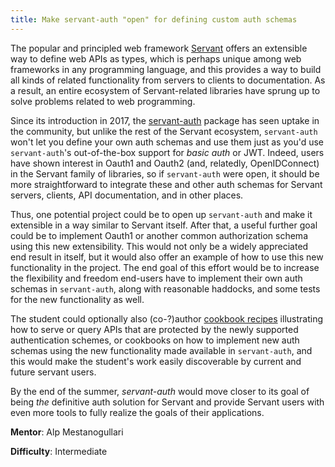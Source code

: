 ```yaml
---
title: Make servant-auth "open" for defining custom auth schemas
---
```


The popular and principled web framework [Servant](https://haskell-servant.readthedocs.io/) offers an extensible way to define web APIs as types, which is perhaps unique among web frameworks in any programming language, and this provides a way to build all kinds of related functionality from servers to clients to documentation. As a result, an entire ecosystem of Servant-related libraries have sprung up to solve problems related to web programming.

Since its introduction in 2017, the [servant-auth](https://github.com/haskell-servant/servant-auth) package has seen uptake in the community, but unlike the rest of the Servant ecosystem, `servant-auth` won't let you define your own auth schemas and use them just as you'd use `servant-auth`'s out-of-the-box support for *basic auth* or JWT. Indeed, users have shown interest in Oauth1 and Oauth2 (and, relatedly, OpenIDConnect) in the Servant family of libraries, so if `servant-auth` were open, it should be more straightforward to integrate these and other auth schemas for Servant servers, clients, API documentation, and in other places.

Thus, one potential project could be to open up `servant-auth` and make it extensible in a way similar to Servant itself. After that, a useful further goal could be to implement Oauth1 or another common authorization schema using this new extensibility. This would not only be a widely appreciated end result in itself, but it would also offer an example of how to use this new functionality in the project. The end goal of this effort would be to increase the flexibility and freedom end-users have to implement their own auth schemas in `servant-auth`, along with reasonable haddocks, and some tests for the new functionality as well.

The student could optionally also (co-?)author [cookbook recipes](https://haskell-servant.readthedocs.io/en/stable/cookbook/index.html)
illustrating how to serve or query APIs that are protected by the newly supported authentication schemes, or cookbooks on how to implement new auth schemas using the new functionality made available in `servant-auth`, and this would make the student's work easily discoverable by current and future servant users.

By the end of the summer, _servant-auth_ would move closer to its goal of being _the_ definitive auth solution for Servant and provide Servant users with even more tools to fully realize the goals of their applications.

 **Mentor**: Alp Mestanogullari

 **Difficulty**: Intermediate
